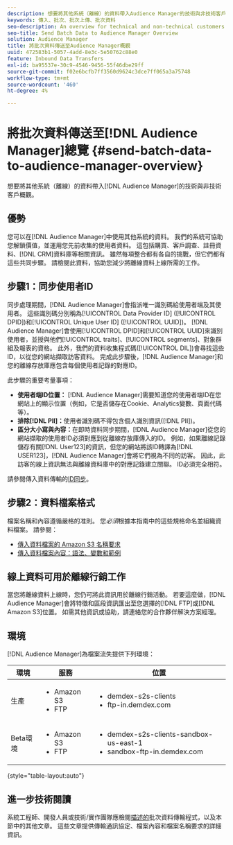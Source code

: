 ```yaml
---
description: 想要將其他系統（離線）的資料帶入Audience Manager的技術與非技術客戶概觀。
keywords: 傳入、批次、批次上傳、批次資料
seo-description: An overview for technical and non-technical customers who want to bring data from other systems (offline) into Audience Manager. To do so, use the batch upload option in Audience Manager.
seo-title: Send Batch Data to Audience Manager Overview
solution: Audience Manager
title: 將批次資料傳送至Audience Manager概觀
uuid: 472583b1-5057-4add-8e3c-5e50762c88e0
feature: Inbound Data Transfers
exl-id: ba95537e-30c9-4546-9456-55f46dbe29ff
source-git-commit: f02e6bcfb7ff3560d9624c3dce7ff065a3a75748
workflow-type: tm+mt
source-wordcount: '460'
ht-degree: 4%

---
```


# 將批次資料傳送至[!DNL Audience Manager]總覽 {#send-batch-data-to-audience-manager-overview}

想要將其他系統（離線）的資料帶入[!DNL Audience Manager]的技術與非技術客戶概觀。

## 優勢

您可以在[!DNL Audience Manager]中使用其他系統的資料。 我們的系統可協助您解鎖價值，並運用您先前收集的使用者資料。 這包括購買、客戶調查、註冊資料、[!DNL CRM]資料庫等相關資訊。 雖然每項整合都有各自的挑戰，但它們都有這些共同步驟。 請檢閱此資料，協助您減少將離線資料上線所需的工作。

## 步驟1：同步使用者ID

同步處理期間，[!DNL Audience Manager]會指派唯一識別碼給使用者端及其使用者。 這些識別碼分別稱為[!UICONTROL Data Provider ID] ([!UICONTROL DPID])和[!UICONTROL Unique User ID] ([!UICONTROL UUID])。 [!DNL Audience Manager]會使用[!UICONTROL DPID]和[!UICONTROL UUID]來識別使用者，並授與他們[!UICONTROL traits]、[!UICONTROL segments]、對象群組及報表的資格。 此外，我們的資料收集程式碼([!UICONTROL DIL])會尋找這些ID，以從您的網站擷取訪客資料。 完成此步驟後，[!DNL Audience Manager]和您的離線存放庫應包含每個使用者記錄的對應ID。

此步驟的重要考量事項：

* **使用者端ID位置：** [!DNL Audience Manager]需要知道您的使用者端ID在您網站上的顯示位置（例如，它是否儲存在Cookie、Analytics變數、頁面代碼等）。
* **排除[!DNL PII]：**&#x200B;使用者識別碼不得包含個人識別資訊([!DNL PII])。
* **區分大小寫與內容：**&#x200B;在即時資料同步期間，[!DNL Audience Manager]從您的網站擷取的使用者ID必須對應到從離線存放庫傳入的ID。 例如，如果離線記錄儲存有關[!DNL User123]的資訊，但您的網站將該ID轉譯為[!DNL USER123]，[!DNL Audience Manager]會將它們視為不同的訪客。 因此，此訪客的線上資訊無法與離線資料庫中的對應記錄建立關聯。 ID必須完全相符。

請參閱傳入資料傳輸的[ID同步](../../../integration/sending-audience-data/batch-data-transfer-explained/id-sync-http.md)。

## 步驟2：資料檔案格式

檔案名稱和內容遵循嚴格的准則。 您&#x200B;*必須*&#x200B;根據本指南中的這些規格命名並組織資料檔案。 請參閱：

* [傳入資料檔案的 Amazon S3 名稱要求](../../../integration/sending-audience-data/batch-data-transfer-explained/inbound-s3-filenames.md)
* [傳入資料檔案內容：語法、變數和範例](../../../integration/sending-audience-data/batch-data-transfer-explained/inbound-file-contents.md)

## 線上資料可用於離線行銷工作

當您將離線資料上線時，您仍可將此資訊用於離線行銷活動。 若要這麼做，[!DNL Audience Manager]會將特徵和區段資訊匯出至您選擇的[!DNL FTP]或[!DNL Amazon S3]位置。 如需其他資訊或協助，請連絡您的合作夥伴解決方案經理。

## 環境

[!DNL Audience Manager]為檔案流失提供下列環境：

| 環境 | 服務 | 位置 |
|---------|----------|---------|
| 生產 | <ul><li>Amazon S3</li><li>FTP</li></ul> | <ul><li>demdex-s2s-clients</li><li>ftp-in.demdex.com</li></ul> |
| Beta環境 | <ul><li>Amazon S3</li><li>FTP</li></ul> | <ul><li>demdex-s2s-clients-sandbox-us-east-1</li><li>sandbox-ftp-in.demdex.com</li></ul> |

{style="table-layout:auto"}

## 進一步技術閱讀

系統工程師、開發人員或技術/實作團隊應檢閱[描述的](../../../integration/sending-audience-data/batch-data-transfer-explained/batch-data-transfer-explained.md)批次資料傳輸程式，以及本節中的其他文章。 這些文章提供傳輸通訊協定、檔案內容和檔案名稱要求的詳細資訊。
